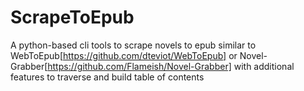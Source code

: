 # ScrapeToEpub
A python-based cli tools to scrape novels to epub similar to WebToEpub[https://github.com/dteviot/WebToEpub] or Novel-Grabber[https://github.com/Flameish/Novel-Grabber] with additional features to traverse and build table of contents
